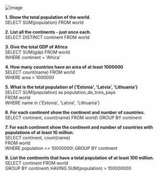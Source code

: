 ![image](https://github.com/user-attachments/assets/41d7e3bd-6b7c-4336-8c93-9fd2eaffb730)

**1.	Show the total population of the world.**\
SELECT SUM(population) FROM world

**2.	List all the continents - just once each.**\
   SELECT DISTINCT continent FROM world

**3.	Give the total GDP of Africa**\
SELECT SUM(gdp) FROM world\
WHERE continent = 'Africa'

**4.	How many countries have an area of at least 1000000**\
SELECT count(name) FROM world\
WHERE area > 1000000

**5. What is the total population of ('Estonia', 'Latvia', 'Lithuania')**\
SELECT SUM(population) as population_de_trois_pays\
FROM world\
WHERE name in ('Estonia', 'Latvia', 'Lithuania')

**6. For each continent show the continent and number of countries.**\
SELECT continent, count(name) FROM world\ 
GROUP BY continent

**7.	For each continent show the continent and number of countries with populations of at least 10 million.**\
SELECT continent, count(name)\
FROM world\
WHERE population >= 10000000\ 
GROUP BY continent

**8.	List the continents that have a total population of at least 100 million.**\
SELECT continent FROM world\
GROUP BY continent\ 
HAVING SUM(population) > 100000000

















